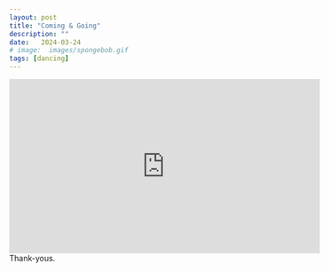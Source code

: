 ```yaml
---
layout: post
title: "Coming & Going"
description: ""
date:   2024-03-24
# image:  images/spongebob.gif
tags: [dancing]
---
```


<iframe width="560" height="315" src="https://www.youtube-nocookie.com/embed/tDGljLvUrF0?si=vDLd9XOo1QEtOKni" frameborder="0" allowfullscreen></iframe>

<br>
Thank-yous.